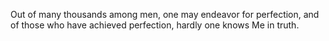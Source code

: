 Out of many thousands among men, one may endeavor for perfection, and of those who have achieved perfection, hardly one knows Me in truth.